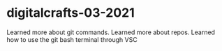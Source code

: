 # digitalcrafts-03-2021
Learned more about git commands.
Learned more about repos.
Learned how to use the git bash terminal through VSC